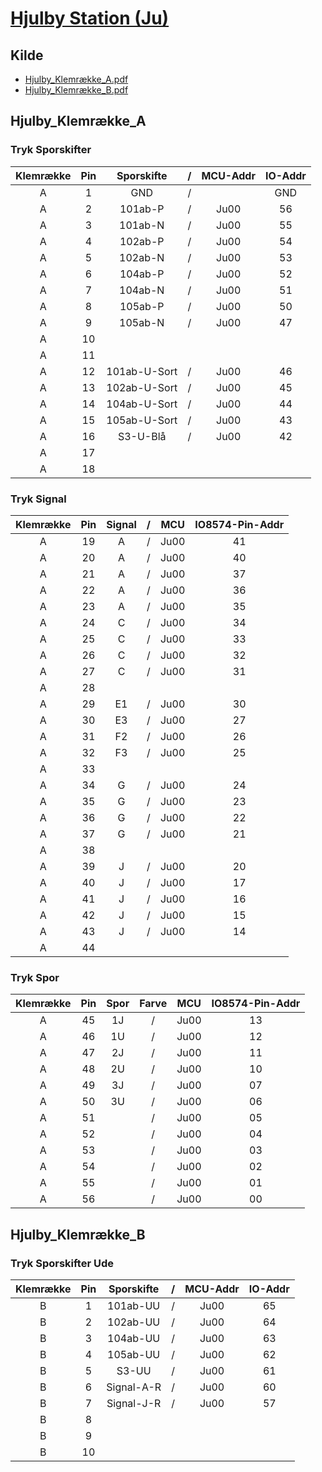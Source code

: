 # [Hjulby Station (Ju)](https://danskejernbaner.dk/vis.station.php?FORLOEB_ID=260&content=Hjulby-Station-(Ju))

## Kilde

* [Hjulby_Klemrække_A.pdf](/Database/OrgData/Hjulby/Hjulby_Klemrække_A.pdf)
* [Hjulby_Klemrække_B.pdf](/Database/OrgData/Hjulby/Hjulby_Klemrække_B.pdf)

## Hjulby_Klemrække_A

### Tryk Sporskifter

|Klemrække|Pin|Sporskifte|/|MCU-Addr|IO-Addr|
|:---:|:---:|:---:|:---:|:---:|:---:|
|A|1|GND|/||GND|
|A|2|101ab-P|/|Ju00|56|
|A|3|101ab-N|/|Ju00|55|
|A|4|102ab-P|/|Ju00|54|
|A|5|102ab-N|/|Ju00|53|
|A|6|104ab-P|/|Ju00|52|
|A|7|104ab-N|/|Ju00|51|
|A|8|105ab-P|/|Ju00|50|
|A|9|105ab-N|/|Ju00|47|
|A|10|||||
|A|11|||||
|A|12|101ab-U-Sort|/|Ju00|46|
|A|13|102ab-U-Sort|/|Ju00|45|
|A|14|104ab-U-Sort|/|Ju00|44|
|A|15|105ab-U-Sort|/|Ju00|43|
|A|16|S3-U-Blå|/|Ju00|42|
|A|17|||||
|A|18|||||

### Tryk Signal

|Klemrække|Pin|Signal|/|MCU|IO8574-Pin-Addr|
|:---:|:---:|:---:|:---:|:---:|:---:|
|A|19|A|/|Ju00|41|
|A|20|A|/|Ju00|40|
|A|21|A|/|Ju00|37|
|A|22|A|/|Ju00|36|
|A|23|A|/|Ju00|35|
|A|24|C|/|Ju00|34|
|A|25|C|/|Ju00|33|
|A|26|C|/|Ju00|32|
|A|27|C|/|Ju00|31|
|A|28|||||
|A|29|E1|/|Ju00|30|
|A|30|E3|/|Ju00|27|
|A|31|F2|/|Ju00|26|
|A|32|F3|/|Ju00|25|
|A|33|||||
|A|34|G|/|Ju00|24|
|A|35|G|/|Ju00|23|
|A|36|G|/|Ju00|22|
|A|37|G|/|Ju00|21|
|A|38|||||
|A|39|J|/|Ju00|20|
|A|40|J|/|Ju00|17|
|A|41|J|/|Ju00|16|
|A|42|J|/|Ju00|15|
|A|43|J|/|Ju00|14|
|A|44|||||

### Tryk Spor

|Klemrække|Pin|Spor|Farve|MCU|IO8574-Pin-Addr|
|:---:|:---:|:---:|:---:|:---:|:---:|
|A|45|1J|/|Ju00|13|
|A|46|1U|/|Ju00|12|
|A|47|2J|/|Ju00|11|
|A|48|2U|/|Ju00|10|
|A|49|3J|/|Ju00|07|
|A|50|3U|/|Ju00|06|
|A|51||/|Ju00|05|
|A|52||/|Ju00|04|
|A|53||/|Ju00|03|
|A|54||/|Ju00|02|
|A|55||/|Ju00|01|
|A|56||/|Ju00|00|

## Hjulby_Klemrække_B

### Tryk Sporskifter Ude

|Klemrække|Pin|Sporskifte|/|MCU-Addr|IO-Addr|
|:---:|:---:|:---:|:---:|:---:|:---:|
|B|1|101ab-UU|/|Ju00|65|
|B|2|102ab-UU|/|Ju00|64|
|B|3|104ab-UU|/|Ju00|63|
|B|4|105ab-UU|/|Ju00|62|
|B|5|S3-UU|/|Ju00|61|
|B|6|Signal-A-R|/|Ju00|60|
|B|7|Signal-J-R|/|Ju00|57|
|B|8|||||
|B|9|||||
|B|10|||||
